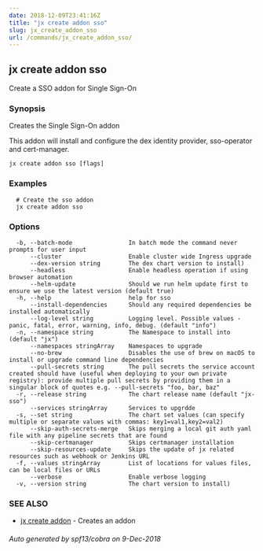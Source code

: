 ```yaml
---
date: 2018-12-09T23:41:16Z
title: "jx create addon sso"
slug: jx_create_addon_sso
url: /commands/jx_create_addon_sso/
---
```

## jx create addon sso

Create a SSO addon for Single Sign-On

### Synopsis

Creates the Single Sign-On addon 

This addon will install and configure the dex identity provider, sso-operator and cert-manager.

```
jx create addon sso [flags]
```

### Examples

```
  # Create the sso addon
  jx create addon sso
```

### Options

```
  -b, --batch-mode                In batch mode the command never prompts for user input
      --cluster                   Enable cluster wide Ingress upgrade
      --dex-version string        The dex chart version to install)
      --headless                  Enable headless operation if using browser automation
      --helm-update               Should we run helm update first to ensure we use the latest version (default true)
  -h, --help                      help for sso
      --install-dependencies      Should any required dependencies be installed automatically
      --log-level string          Logging level. Possible values - panic, fatal, error, warning, info, debug. (default "info")
  -n, --namespace string          The Namespace to install into (default "jx")
      --namespaces stringArray    Namespaces to upgrade
      --no-brew                   Disables the use of brew on macOS to install or upgrade command line dependencies
      --pull-secrets string       The pull secrets the service account created should have (useful when deploying to your own private registry): provide multiple pull secrets by providing them in a singular block of quotes e.g. --pull-secrets "foo, bar, baz"
  -r, --release string            The chart release name (default "jx-sso")
      --services stringArray      Services to upgrdde
  -s, --set string                The chart set values (can specify multiple or separate values with commas: key1=val1,key2=val2)
      --skip-auth-secrets-merge   Skips merging a local git auth yaml file with any pipeline secrets that are found
      --skip-certmanager          Skips certmanager installation
      --skip-resources-update     Skips the update of jx related resources such as webhook or Jenkins URL
  -f, --values stringArray        List of locations for values files, can be local files or URLs
      --verbose                   Enable verbose logging
  -v, --version string            The chart version to install)
```

### SEE ALSO

* [jx create addon](/commands/jx_create_addon/)	 - Creates an addon

###### Auto generated by spf13/cobra on 9-Dec-2018

